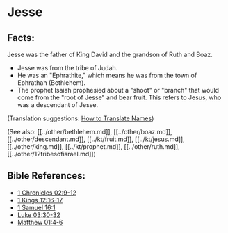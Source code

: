 # Jesse #

## Facts: ##

Jesse was the father of King David and the grandson of Ruth and Boaz.

* Jesse was from the tribe of Judah.
* He was an "Ephrathite," which means he was from the town of Ephrathah (Bethlehem).
* The prophet Isaiah prophesied about a "shoot" or "branch" that would come from the "root of Jesse" and bear fruit. This refers to Jesus, who was a descendant of Jesse.

(Translation suggestions: [How to Translate Names](en/ta-vol1/translate/man/translate-names))

(See also: [[../other/bethlehem.md]], [[../other/boaz.md]], [[../other/descendant.md]], [[../kt/fruit.md]], [[../kt/jesus.md]], [[../other/king.md]], [[../kt/prophet.md]], [[../other/ruth.md]], [[../other/12tribesofisrael.md]])

## Bible References: ##

* [1 Chronicles 02:9-12](en/tn/1ch/help/02/09)
* [1 Kings 12:16-17](en/tn/1ki/help/12/16)
* [1 Samuel 16:1](en/tn/1sa/help/16/01)
* [Luke 03:30-32](en/tn/luk/help/03/30)
* [Matthew 01:4-6](en/tn/mat/help/01/04)